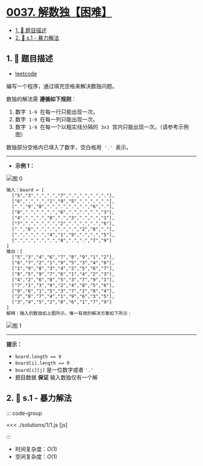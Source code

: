 # [0037. 解数独【困难】](https://github.com/tnotesjs/TNotes.leetcode/tree/main/notes/0037.%20%E8%A7%A3%E6%95%B0%E7%8B%AC%E3%80%90%E5%9B%B0%E9%9A%BE%E3%80%91)

<!-- region:toc -->

- [1. 📝 题目描述](#1--题目描述)
- [2. 🎯 s.1 - 暴力解法](#2--s1---暴力解法)

<!-- endregion:toc -->

## 1. 📝 题目描述

- [leetcode](https://leetcode.cn/problems/sudoku-solver/)

编写一个程序，通过填充空格来解决数独问题。

数独的解法需 **遵循如下规则**：

1. 数字  `1-9`  在每一行只能出现一次。
2. 数字  `1-9`  在每一列只能出现一次。
3. 数字  `1-9`  在每一个以粗实线分隔的  `3x3`  宫内只能出现一次。（请参考示例图）

数独部分空格内已填入了数字，空白格用  `'.'`  表示。

---

- **示例 1：**

![图 0](https://cdn.jsdelivr.net/gh/tnotesjs/imgs@main/2025-09-10-12-25-27.png)

```txt
输入：board = [
  ["5","3",".",".","7",".",".",".","."],
  ["6",".",".","1","9","5",".",".","."],
  [".","9","8",".",".",".",".","6","."],
  ["8",".",".",".","6",".",".",".","3"],
  ["4",".",".","8",".","3",".",".","1"],
  ["7",".",".",".","2",".",".",".","6"],
  [".","6",".",".",".",".","2","8","."],
  [".",".",".","4","1","9",".",".","5"],
  [".",".",".",".","8",".",".","7","9"]
]
输出：[
  ["5","3","4","6","7","8","9","1","2"],
  ["6","7","2","1","9","5","3","4","8"],
  ["1","9","8","3","4","2","5","6","7"],
  ["8","5","9","7","6","1","4","2","3"],
  ["4","2","6","8","5","3","7","9","1"],
  ["7","1","3","9","2","4","8","5","6"],
  ["9","6","1","5","3","7","2","8","4"],
  ["2","8","7","4","1","9","6","3","5"],
  ["3","4","5","2","8","6","1","7","9"]
]
解释：输入的数独如上图所示，唯一有效的解决方案如下所示：
```

![图 1](https://cdn.jsdelivr.net/gh/tnotesjs/imgs@main/2025-09-10-12-25-37.png)

---

**提示：**

- `board.length == 9`
- `board[i].length == 9`
- `board[i][j]` 是一位数字或者 `'.'`
- 题目数据 **保证** 输入数独仅有一个解

## 2. 🎯 s.1 - 暴力解法

::: code-group

<<< ./solutions/1/1.js [js]

:::

- 时间复杂度：$O(1)$
- 空间复杂度：$O(1)$
